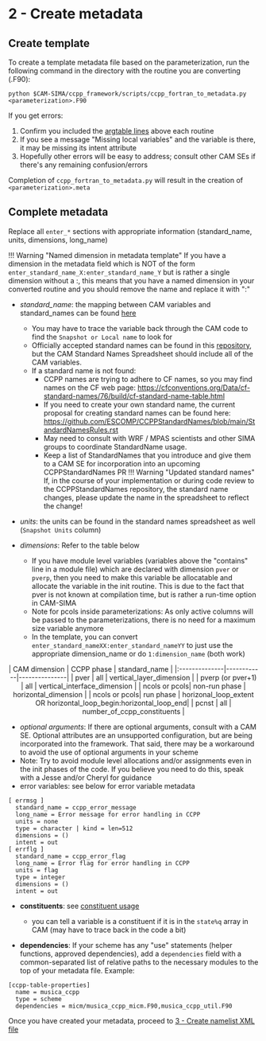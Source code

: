 # 2 - Create metadata

## Create template
To create a template metadata file based on the parameterization, run the following command in the directory with the routine you are converting (<parameterization>.F90):
```
python $CAM-SIMA/ccpp_framework/scripts/ccpp_fortran_to_metadata.py <parameterization>.F90 
```

If you get errors:

1. Confirm you included the [argtable lines](convert-portable-layer.md#1b-add-required-htmlinclude-lines) above each routine
1. If you see a message "Missing local variables" and the variable is there, it may be missing its intent attribute
1. Hopefully other errors will be easy to address; consult other CAM SEs if there's any remaining confusion/errors

Completion of `ccpp_fortran_to_metadata.py` will result in the creation of `<parameterization>.meta`

## Complete metadata

Replace all `enter_*` sections with appropriate information (standard_name, units, dimensions, long_name)

!!! Warning "Named dimension in metadata template"
    If you have a dimension in the metadata field which is NOT of the form `enter_standard_name_X:enter_standard_name_Y` but is rather a single dimension without a :, this means that you have a named dimension in your converted routine and you should remove the name and replace it with ":"

- *standard_name*: the mapping between CAM variables and standard_names can be found [here](https://docs.google.com/spreadsheets/d/1vpQ_xDZk00Z-_3SpW5N2EF3_FY6K7opNN4cqtSMlbwU/edit?gid=0#gid=0)
    - You may have to trace the variable back through the CAM code to find the `Snapshot or Local name` to look for
    - Officially accepted standard names can be found in this [repository](https://github.com/ESCOMP/CCPPStandardNames/blob/main/Metadata-standard-names.md), but the CAM Standard Names Spreadsheet should include all of the CAM variables.
    - If a standard name is not found:
        - CCPP names are trying to adhere to CF names, so you may find names on the CF web page: https://cfconventions.org/Data/cf-standard-names/76/build/cf-standard-name-table.html
        - If you need to create your own standard name, the current proposal for creating standard names can be found here: https://github.com/ESCOMP/CCPPStandardNames/blob/main/StandardNamesRules.rst 
        - May need to consult with WRF / MPAS scientists and other SIMA groups to coordinate StandardName usage.
        - Keep a list of StandardNames that you introduce and give them to a CAM SE for incorporation into an upcoming CCPPStandardNames PR
!!! Warning "Updated standard names"
    If, in the course of your implementation or during code review to the CCPPStandardNames repository, the standard name changes, please update the name in the spreadsheet to reflect the change!


- *units*: the units can be found in the standard names spreadsheet as well (`Snapshot Units` column)
- *dimensions*: Refer to the table below
    - If you have module level variables (variables above the "contains" line in a module file) which are declared with dimension `pver` or `pverp`, then you need to make this variable be allocatable and allocate the variable in the init routine.  This is due to the fact that pver is not known at compilation time, but is rather a run-time option in CAM-SIMA
    - Note for pcols inside parameterizations:  As only active columns will be passed to the parameterizations, there is no need for a maximum size variable anymore
    - In the template, you can convert `enter_standard_nameXX:enter_standard_nameYY` to just  use the appropriate dimension_name or do `1:dimension_name` (both work)

<div style="text-align:center" markdown>
| CAM dimension | CCPP phase | standard_name |
|:--------------|------------|---------------|
| pver          | all        | vertical_layer_dimension |
| pverp (or pver+1) | all    | vertical_interface_dimension |
| ncols or pcols| non-run phase | horizontal_dimension |
| ncols or pcols| run phase  | horizonal_loop_extent OR horizontal_loop_begin:horizontal_loop_end|
| pcnst         | all        | number_of_ccpp_constituents |
</div>

- *optional arguments*: If there are optional arguments, consult with a CAM SE. Optional attributes are an unsupported configuration, but are being incorporated into the framework. That said, there may be a workaround to avoid the use of optional arguments in your scheme
- Note: Try to avoid module level allocations and/or assignments even in the init phases of the code.  If you believe you need to do this, speak with a Jesse and/or Cheryl for guidance
- error variables: see below for error variable metadata
```
[ errmsg ]
  standard_name = ccpp_error_message
  long_name = Error message for error handling in CCPP
  units = none
  type = character | kind = len=512
  dimensions = ()
  intent = out
[ errflg ]
  standard_name = ccpp_error_flag
  long_name = Error flag for error handling in CCPP
  units = flag
  type = integer
  dimensions = ()
  intent = out
```
- **constituents**: see [constituent usage](../design/constituents.md/#constituent-usage)
    - you can tell a variable is a constituent if it is in the `state%q` array in CAM (may have to trace back in the code a bit)

- **dependencies**: If your scheme has any "use" statements (helper functions, approved dependencies), add a `dependencies` field with a common-separated list of relative paths to the necessary modules to the top of your metadata file. Example:
```
[ccpp-table-properties]
  name = musica_ccpp
  type = scheme
  dependencies = micm/musica_ccpp_micm.F90,musica_ccpp_util.F90
```

Once you have created your metadata, proceed to [3 - Create namelist XML file](create-namelist-xml.md)